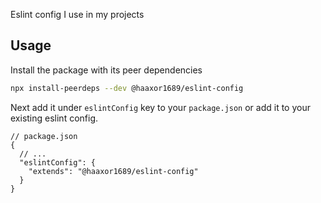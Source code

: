 Eslint config I use in my projects

## Usage

Install the package with its peer dependencies

```bash
npx install-peerdeps --dev @haaxor1689/eslint-config
```

Next add it under `eslintConfig` key to your `package.json` or add it to your existing eslint config.

```jsonc
// package.json
{
  // ...
  "eslintConfig": {
    "extends": "@haaxor1689/eslint-config"
  }
}
```
